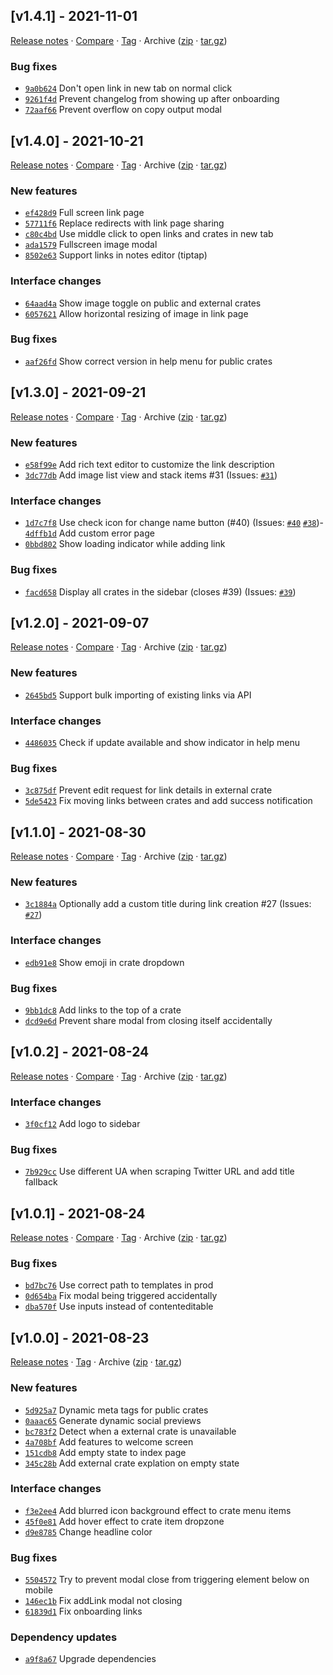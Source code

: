 ## [v1.4.1] - 2021-11-01

[Release notes](https://github.com/betahuhn/webcrate/releases/tag/v1.4.1) · [Compare](https://github.com/betahuhn/webcrate/compare/v1.4.0...v1.4.1) · [Tag](https://github.com/betahuhn/webcrate/tree/v1.4.1) · Archive ([zip](https://github.com/betahuhn/webcrate/archive/v1.4.1.zip) · [tar.gz](https://github.com/betahuhn/webcrate/archive/v1.4.1.tar.gz))

### Bug fixes

- [`9a0b624`](https://github.com/betahuhn/webcrate/commit/9a0b624)  Don&#x27;t open link in new tab on normal click
- [`9261f4d`](https://github.com/betahuhn/webcrate/commit/9261f4d)  Prevent changelog from showing up after onboarding
- [`72aaf66`](https://github.com/betahuhn/webcrate/commit/72aaf66)  Prevent overflow on copy output modal

## [v1.4.0] - 2021-10-21

[Release notes](https://github.com/betahuhn/webcrate/releases/tag/v1.4.0) · [Compare](https://github.com/betahuhn/webcrate/compare/v1.3.0...v1.4.0) · [Tag](https://github.com/betahuhn/webcrate/tree/v1.4.0) · Archive ([zip](https://github.com/betahuhn/webcrate/archive/v1.4.0.zip) · [tar.gz](https://github.com/betahuhn/webcrate/archive/v1.4.0.tar.gz))

### New features

- [`ef428d9`](https://github.com/betahuhn/webcrate/commit/ef428d9)  Full screen link page
- [`57711f6`](https://github.com/betahuhn/webcrate/commit/57711f6)  Replace redirects with link page sharing
- [`c80c4bd`](https://github.com/betahuhn/webcrate/commit/c80c4bd)  Use middle click to open links and crates in new tab
- [`ada1579`](https://github.com/betahuhn/webcrate/commit/ada1579)  Fullscreen image modal
- [`8502e63`](https://github.com/betahuhn/webcrate/commit/8502e63)  Support links in notes editor (tiptap)

### Interface changes

- [`64aad4a`](https://github.com/betahuhn/webcrate/commit/64aad4a)  Show image toggle on public and external crates
- [`6057621`](https://github.com/betahuhn/webcrate/commit/6057621)  Allow horizontal resizing of image in link page

### Bug fixes

- [`aaf26fd`](https://github.com/betahuhn/webcrate/commit/aaf26fd)  Show correct version in help menu for public crates

## [v1.3.0] - 2021-09-21

[Release notes](https://github.com/betahuhn/webcrate/releases/tag/v1.3.0) · [Compare](https://github.com/betahuhn/webcrate/compare/v1.2.0...v1.3.0) · [Tag](https://github.com/betahuhn/webcrate/tree/v1.3.0) · Archive ([zip](https://github.com/betahuhn/webcrate/archive/v1.3.0.zip) · [tar.gz](https://github.com/betahuhn/webcrate/archive/v1.3.0.tar.gz))

### New features

- [`e58f99e`](https://github.com/betahuhn/webcrate/commit/e58f99e)  Add rich text editor to customize the link description
- [`3dc77db`](https://github.com/betahuhn/webcrate/commit/3dc77db)  Add image list view and stack items #31
(Issues: [`#31`](https://github.com/betahuhn/webcrate/issues/31))

### Interface changes

- [`1d7c7f8`](https://github.com/betahuhn/webcrate/commit/1d7c7f8)  Use check icon for change name button (#40)
(Issues: [`#40`](https://github.com/betahuhn/webcrate/issues/40) [`#38`](https://github.com/betahuhn/webcrate/issues/38))- [`4dffb1d`](https://github.com/betahuhn/webcrate/commit/4dffb1d)  Add custom error page
- [`0bbd802`](https://github.com/betahuhn/webcrate/commit/0bbd802)  Show loading indicator while adding link

### Bug fixes

- [`facd658`](https://github.com/betahuhn/webcrate/commit/facd658)  Display all crates in the sidebar (closes #39)
(Issues: [`#39`](https://github.com/betahuhn/webcrate/issues/39))

## [v1.2.0] - 2021-09-07

[Release notes](https://github.com/betahuhn/webcrate/releases/tag/v1.2.0) · [Compare](https://github.com/betahuhn/webcrate/compare/v1.1.0...v1.2.0) · [Tag](https://github.com/betahuhn/webcrate/tree/v1.2.0) · Archive ([zip](https://github.com/betahuhn/webcrate/archive/v1.2.0.zip) · [tar.gz](https://github.com/betahuhn/webcrate/archive/v1.2.0.tar.gz))

### New features

- [`2645bd5`](https://github.com/betahuhn/webcrate/commit/2645bd5)  Support bulk importing of existing links via API

### Interface changes

- [`4486035`](https://github.com/betahuhn/webcrate/commit/4486035)  Check if update available and show indicator in help menu

### Bug fixes

- [`3c875df`](https://github.com/betahuhn/webcrate/commit/3c875df)  Prevent edit request for link details in external crate
- [`5de5423`](https://github.com/betahuhn/webcrate/commit/5de5423)  Fix moving links between crates and add success notification

## [v1.1.0] - 2021-08-30

[Release notes](https://github.com/betahuhn/webcrate/releases/tag/v1.1.0) · [Compare](https://github.com/betahuhn/webcrate/compare/v1.0.2...v1.1.0) · [Tag](https://github.com/betahuhn/webcrate/tree/v1.1.0) · Archive ([zip](https://github.com/betahuhn/webcrate/archive/v1.1.0.zip) · [tar.gz](https://github.com/betahuhn/webcrate/archive/v1.1.0.tar.gz))

### New features

- [`3c1884a`](https://github.com/betahuhn/webcrate/commit/3c1884a)  Optionally add a custom title during link creation #27
(Issues: [`#27`](https://github.com/betahuhn/webcrate/issues/27))

### Interface changes

- [`edb91e8`](https://github.com/betahuhn/webcrate/commit/edb91e8)  Show emoji in crate dropdown

### Bug fixes

- [`9bb1dc8`](https://github.com/betahuhn/webcrate/commit/9bb1dc8)  Add links to the top of a crate
- [`dcd9e6d`](https://github.com/betahuhn/webcrate/commit/dcd9e6d)  Prevent share modal from closing itself accidentally

## [v1.0.2] - 2021-08-24

[Release notes](https://github.com/betahuhn/webcrate/releases/tag/v1.0.2) · [Compare](https://github.com/betahuhn/webcrate/compare/v1.0.1...v1.0.2) · [Tag](https://github.com/betahuhn/webcrate/tree/v1.0.2) · Archive ([zip](https://github.com/betahuhn/webcrate/archive/v1.0.2.zip) · [tar.gz](https://github.com/betahuhn/webcrate/archive/v1.0.2.tar.gz))

### Interface changes

- [`3f0cf12`](https://github.com/betahuhn/webcrate/commit/3f0cf12)  Add logo to sidebar

### Bug fixes

- [`7b929cc`](https://github.com/betahuhn/webcrate/commit/7b929cc)  Use different UA when scraping Twitter URL and add title fallback

## [v1.0.1] - 2021-08-24

[Release notes](https://github.com/betahuhn/webcrate/releases/tag/v1.0.1) · [Compare](https://github.com/betahuhn/webcrate/compare/v1.0.0...v1.0.1) · [Tag](https://github.com/betahuhn/webcrate/tree/v1.0.1) · Archive ([zip](https://github.com/betahuhn/webcrate/archive/v1.0.1.zip) · [tar.gz](https://github.com/betahuhn/webcrate/archive/v1.0.1.tar.gz))

### Bug fixes

- [`bd7bc76`](https://github.com/betahuhn/webcrate/commit/bd7bc76)  Use correct path to templates in prod
- [`0d654ba`](https://github.com/betahuhn/webcrate/commit/0d654ba)  Fix modal being triggered accidentally
- [`dba570f`](https://github.com/betahuhn/webcrate/commit/dba570f)  Use inputs instead of contenteditable

## [v1.0.0] - 2021-08-23

[Release notes](https://github.com/betahuhn/webcrate/releases/tag/v1.0.0) · [Tag](https://github.com/betahuhn/webcrate/tree/v1.0.0) · Archive ([zip](https://github.com/betahuhn/webcrate/archive/v1.0.0.zip) · [tar.gz](https://github.com/betahuhn/webcrate/archive/v1.0.0.tar.gz))

### New features

- [`5d925a7`](https://github.com/betahuhn/webcrate/commit/5d925a7)  Dynamic meta tags for public crates
- [`0aaac65`](https://github.com/betahuhn/webcrate/commit/0aaac65)  Generate dynamic social previews
- [`bc783f2`](https://github.com/betahuhn/webcrate/commit/bc783f2)  Detect when a external crate is unavailable
- [`4a708bf`](https://github.com/betahuhn/webcrate/commit/4a708bf)  Add features to welcome screen
- [`151cdb8`](https://github.com/betahuhn/webcrate/commit/151cdb8)  Add empty state to index page
- [`345c28b`](https://github.com/betahuhn/webcrate/commit/345c28b)  Add external crate explation on empty state

### Interface changes

- [`f3e2ee4`](https://github.com/betahuhn/webcrate/commit/f3e2ee4)  Add blurred icon background effect to crate menu items
- [`45f0e81`](https://github.com/betahuhn/webcrate/commit/45f0e81)  Add hover effect to crate item dropzone
- [`d9e8785`](https://github.com/betahuhn/webcrate/commit/d9e8785)  Change headline color

### Bug fixes

- [`5504572`](https://github.com/betahuhn/webcrate/commit/5504572)  Try to prevent modal close from triggering element below on mobile
- [`146ec1b`](https://github.com/betahuhn/webcrate/commit/146ec1b)  Fix addLink modal not closing
- [`61839d1`](https://github.com/betahuhn/webcrate/commit/61839d1)  Fix onboarding links

### Dependency updates

- [`a9f8a67`](https://github.com/betahuhn/webcrate/commit/a9f8a67)  Upgrade dependencies
